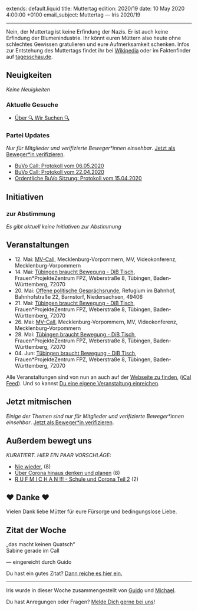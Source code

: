 
extends: default.liquid
title: Muttertag
edition: 2020/19
date: 10 May 2020 4:00:00 +0100
email_subject: Muttertag — Iris 2020/19

---
Nein, der Muttertag ist keine Erfindung der Nazis. Er ist auch keine Erfindung der Blumenindustrie. Ihr könnt euren Müttern also heute ohne schlechtes Gewissen gratulieren und eure Aufmerksamkeit schenken.
Infos zur Entstehung des Muttertags findet ihr bei [Wikipedia](https://de.wikipedia.org/wiki/Muttertag) oder im Faktenfinder auf [tagesschau.de](https://www.tagesschau.de/faktenfinder/muttertag-101.html).

## Neuigkeiten

_Keine Neuigkeiten_

### Aktuelle Gesuche

 - [Über 🔍 Wir Suchen 🔍](https://marktplatz.bewegung.jetzt/t/ueber-wir-suchen/8837)

### Partei Updates

_Nur für Mitglieder und verifizierte Beweger\*innen einsehbar_. [Jetzt als Beweger\*in verifizieren](https://bewegung.jetzt/bewegerin-werden/).

 - [BuVo Call: Protokoll vom 06.05.2020](https://marktplatz.bewegung.jetzt/t/buvo-call-protokoll-vom-06-05-2020/34385)
 - [BuVo Call: Protokoll vom 22.04.2020](https://marktplatz.bewegung.jetzt/t/buvo-call-protokoll-vom-22-04-2020/34259)
 - [Ordentliche BuVo Sitzung: Protokoll vom 15.04.2020](https://marktplatz.bewegung.jetzt/t/ordentliche-buvo-sitzung-protokoll-vom-15-04-2020/34196)

## Initiativen

### zur Abstimmung
_Es gibt aktuell keine Initiativen zur Abstimmung_

## Veranstaltungen

 - 12.&nbsp;Mai: [MV-Call](https://bewegung.jetzt/veranstaltungen/mv-call/), Mecklenburg-Vorpommern, MV, Videokonferenz, Mecklenburg-Vorpommern
 - 14.&nbsp;Mai: [Tübingen braucht Bewegung - DiB Tisch](https://bewegung.jetzt/veranstaltungen/tuebingen-braucht-bewegung-dib-tisch-2-2020-05-14/), Frauen\*ProjekteZentrum FPZ, Weberstraße 8, Tübingen, Baden-Württemberg, 72070
 - 20.&nbsp;Mai: [Offene politische Gesprächsrunde](https://bewegung.jetzt/veranstaltungen/offene-politische-gespraechsrunde-2020-05-20/), Refugium im Bahnhof, Bahnhofstraße 22, Barnstorf, Niedersachsen, 49406
 - 21.&nbsp;Mai: [Tübingen braucht Bewegung - DiB Tisch](https://bewegung.jetzt/veranstaltungen/tuebingen-braucht-bewegung-dib-tisch-2-2020-05-21/), Frauen\*ProjekteZentrum FPZ, Weberstraße 8, Tübingen, Baden-Württemberg, 72070
 - 26.&nbsp;Mai: [MV-Call](https://bewegung.jetzt/veranstaltungen/mv-call/), Mecklenburg-Vorpommern, MV, Videokonferenz, Mecklenburg-Vorpommern
 - 28.&nbsp;Mai: [Tübingen braucht Bewegung - DiB Tisch](https://bewegung.jetzt/veranstaltungen/tuebingen-braucht-bewegung-dib-tisch-2-2020-05-28/), Frauen\*ProjekteZentrum FPZ, Weberstraße 8, Tübingen, Baden-Württemberg, 72070
 - 04.&nbsp;Jun: [Tübingen braucht Bewegung - DiB Tisch](https://bewegung.jetzt/veranstaltungen/tuebingen-braucht-bewegung-dib-tisch-2-2020-06-04/), Frauen\*ProjekteZentrum FPZ, Weberstraße 8, Tübingen, Baden-Württemberg, 72070


Alle Veranstaltungen sind von nun an auch auf der [Webseite zu finden](https://bewegung.jetzt/veranstaltungen/), ([iCal Feed](https://bewegung.jetzt/?ical=1)). Und so kannst [Du eine eigene Veranstaltung einreichen](https://marktplatz.bewegung.jetzt/t/eine-veranstaltung-auf-der-webseite-einreichen/21379).

## Jetzt mitmischen

_Einige der Themen sind nur für Mitglieder und verifizierte Beweger\*innen einsehbar_. [Jetzt als Beweger\*in verifizieren](https://bewegung.jetzt/bewegerin-werden/).


## Außerdem bewegt uns

_KURATIERT. HIER EIN PAAR VORSCHLÄGE:_
 - [Nie wieder.](https://marktplatz.bewegung.jetzt/t/nie-wieder/34389) (8)
 - [Über Corona hinaus denken und planen](https://marktplatz.bewegung.jetzt/t/ueber-corona-hinaus-denken-und-planen/34366) (8)
 - [R U F  M I C H  A N !!! - Schule und Corona Teil 2](https://marktplatz.bewegung.jetzt/t/r-u-f-m-i-c-h-a-n-schule-und-corona-teil-2/34380) (2)

## ❤️ Danke ❤️
Vielen Dank liebe Mütter für eure Fürsorge und bedingungslose Liebe.

## Zitat der Woche

„das macht keinen Quatsch“<br/>
Sabine gerade im Call

— eingereicht durch Guido


Du hast ein gutes Zitat? [Dann reiche es hier ein.](https://marktplatz.bewegung.jetzt/t/lustige-dib-zitate/10175)


---

Iris wurde in dieser Woche zusammengestellt von [Guido](https://marktplatz.bewegung.jetzt/u/Guido/) und [Michael](https://marktplatz.bewegung.jetzt/u/MichaelVoss/).

Du hast Anregungen oder Fragen? [Melde Dich gerne bei uns](https://marktplatz.bewegung.jetzt/t/neu-iris-die-woechtliche-zusammenfasssung-zum-sonntagsbrunch/10990)!

